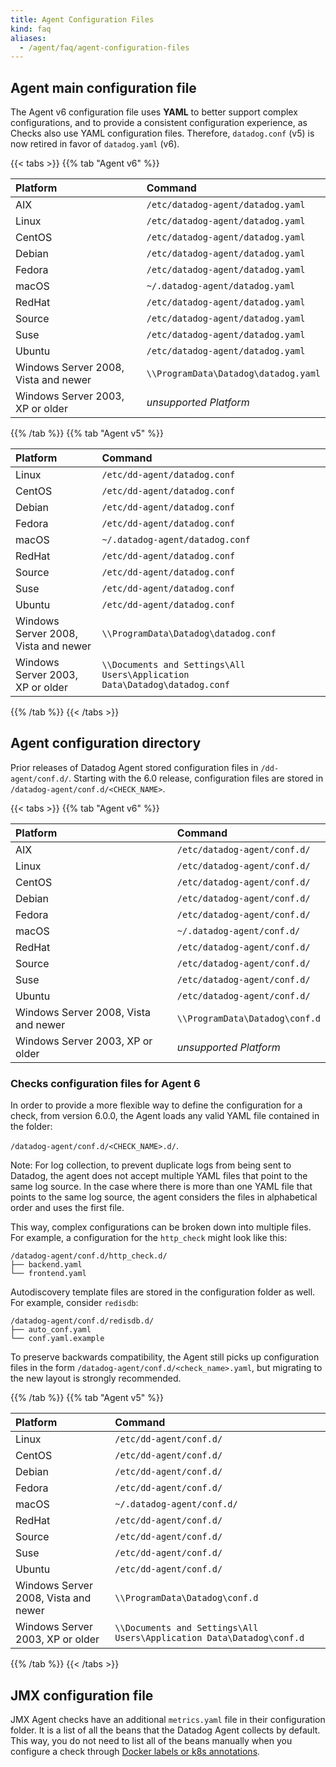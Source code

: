 ```yaml
---
title: Agent Configuration Files
kind: faq
aliases:
  - /agent/faq/agent-configuration-files
---
```


## Agent main configuration file 

The Agent v6 configuration file uses **YAML** to better support complex configurations, and to provide a consistent configuration experience, as Checks also use YAML configuration files. 
Therefore, `datadog.conf` (v5) is now retired in favor of `datadog.yaml` (v6).

{{< tabs >}}
{{% tab "Agent v6" %}}

| Platform                             | Command                              |
| :--------                            | :--------                            |
| AIX                                  | `/etc/datadog-agent/datadog.yaml`    |
| Linux                                | `/etc/datadog-agent/datadog.yaml`    |
| CentOS                               | `/etc/datadog-agent/datadog.yaml`    |
| Debian                               | `/etc/datadog-agent/datadog.yaml`    |
| Fedora                               | `/etc/datadog-agent/datadog.yaml`    |
| macOS                                | `~/.datadog-agent/datadog.yaml`      |
| RedHat                               | `/etc/datadog-agent/datadog.yaml`    |
| Source                               | `/etc/datadog-agent/datadog.yaml`    |
| Suse                                 | `/etc/datadog-agent/datadog.yaml`    |
| Ubuntu                               | `/etc/datadog-agent/datadog.yaml`    |
| Windows Server 2008, Vista and newer | `\\ProgramData\Datadog\datadog.yaml` |
| Windows Server 2003, XP or older     | *unsupported Platform*               |


{{% /tab %}}
{{% tab "Agent v5" %}}

| Platform                             | Command                                                                    |
| :--------                            | :-----                                                                     |
| Linux                                | `/etc/dd-agent/datadog.conf`                                               |
| CentOS                               | `/etc/dd-agent/datadog.conf`                                               |
| Debian                               | `/etc/dd-agent/datadog.conf`                                               |
| Fedora                               | `/etc/dd-agent/datadog.conf`                                               |
| macOS                                | `~/.datadog-agent/datadog.conf`                                            |
| RedHat                               | `/etc/dd-agent/datadog.conf`                                               |
| Source                               | `/etc/dd-agent/datadog.conf`                                               |
| Suse                                 | `/etc/dd-agent/datadog.conf`                                               |
| Ubuntu                               | `/etc/dd-agent/datadog.conf`                                               |
| Windows Server 2008, Vista and newer | `\\ProgramData\Datadog\datadog.conf`                                       |
| Windows Server 2003, XP or older     | `\\Documents and Settings\All Users\Application Data\Datadog\datadog.conf` |

{{% /tab %}}
{{< /tabs >}}

## Agent configuration directory

Prior releases of Datadog Agent stored configuration files in `/dd-agent/conf.d/`. Starting with the 6.0 release, configuration files are stored in `/datadog-agent/conf.d/<CHECK_NAME>`.

{{< tabs >}}
{{% tab "Agent v6" %}}

| Platform                             | Command                        |
| :--------                            | :--------                      |
| AIX                                  | `/etc/datadog-agent/conf.d/`   |
| Linux                                | `/etc/datadog-agent/conf.d/`   |
| CentOS                               | `/etc/datadog-agent/conf.d/`   |
| Debian                               | `/etc/datadog-agent/conf.d/`   |
| Fedora                               | `/etc/datadog-agent/conf.d/`   |
| macOS                                | `~/.datadog-agent/conf.d/`     |
| RedHat                               | `/etc/datadog-agent/conf.d/`   |
| Source                               | `/etc/datadog-agent/conf.d/`   |
| Suse                                 | `/etc/datadog-agent/conf.d/`   |
| Ubuntu                               | `/etc/datadog-agent/conf.d/`   |
| Windows Server 2008, Vista and newer | `\\ProgramData\Datadog\conf.d` |
| Windows Server 2003, XP or older     | *unsupported Platform*         |

### Checks configuration files for Agent 6

In order to provide a more flexible way to define the configuration for a check, from version 6.0.0, the Agent loads any valid YAML file contained in the folder:

`/datadog-agent/conf.d/<CHECK_NAME>.d/`.

Note: For log collection, to prevent duplicate logs from being sent to Datadog, the agent does not accept multiple YAML files that point to the same log source. In the case where there is more than one YAML file that points to the same log source, the agent considers the files in alphabetical order and uses the first file.

This way, complex configurations can be broken down into multiple files. For example, a configuration for the `http_check` might look like this:

```
/datadog-agent/conf.d/http_check.d/
├── backend.yaml
└── frontend.yaml
```

Autodiscovery template files are stored in the configuration folder as well. For example, consider `redisdb`:

```
/datadog-agent/conf.d/redisdb.d/
├── auto_conf.yaml
└── conf.yaml.example
```

To preserve backwards compatibility, the Agent still picks up configuration files in the form `/datadog-agent/conf.d/<check_name>.yaml`, but migrating to the new layout is strongly recommended.

{{% /tab %}}
{{% tab "Agent v5" %}}

| Platform                             | Command                                                              |
| :--------                            | :-----                                                               |
| Linux                                | `/etc/dd-agent/conf.d/`                                              |
| CentOS                               | `/etc/dd-agent/conf.d/`                                              |
| Debian                               | `/etc/dd-agent/conf.d/`                                              |
| Fedora                               | `/etc/dd-agent/conf.d/`                                              |
| macOS                                | `~/.datadog-agent/conf.d/`                                           |
| RedHat                               | `/etc/dd-agent/conf.d/`                                              |
| Source                               | `/etc/dd-agent/conf.d/`                                              |
| Suse                                 | `/etc/dd-agent/conf.d/`                                              |
| Ubuntu                               | `/etc/dd-agent/conf.d/`                                              |
| Windows Server 2008, Vista and newer | `\\ProgramData\Datadog\conf.d`                                       |
| Windows Server 2003, XP or older     | `\\Documents and Settings\All Users\Application Data\Datadog\conf.d` |

{{% /tab %}}
{{< /tabs >}}

## JMX configuration file

JMX Agent checks have an additional `metrics.yaml` file in their configuration folder. It is a list of all the beans that the Datadog Agent collects by default. This way, you do not need to list all of the beans manually when you configure a check through [Docker labels or k8s annotations][1].

[1]: /agent/autodiscovery
